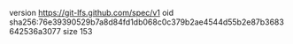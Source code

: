 version https://git-lfs.github.com/spec/v1
oid sha256:76e39390529b7a8d84fd1db068c0c379b2ae4544d55b2e87b3683642536a3077
size 153
